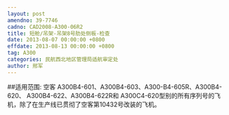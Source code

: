 ```yaml
---
layout: post
amendno: 39-7746
cadno: CAD2008-A300-06R2
title: 短舱/吊架-吊架8号肋处侧板-检查
date: 2013-08-07 00:00:00 +0800
effdate: 2013-08-13 00:00:00 +0800
tag: A300
categories: 民航西北地区管理局适航审定处
author: 邢军
---
```


##适用范围:
空客 A300B4-601、A300B4-603、A300-B4-605R、A300B4-620、 A300B4-622、A300B4-622R和 A300C4-620型别的所有序列号的飞机，除了在生产线已贯彻了空客第10432号改装的飞机。

